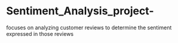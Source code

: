 # Sentiment_Analysis_project-
 focuses on analyzing customer reviews to determine the sentiment expressed in those reviews
